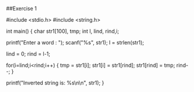 ##Exercise 1

#include <stdio.h>
#include <string.h>
 
int main()
{
   char str1[100], tmp;
   int l, lind, rind,i;

   printf("Enter a word : ");
   scanf("%s", str1);
   l = strlen(str1);

   lind = 0;
   rind = l-1;
    
for(i=lind;i<rind;i++)
       {
       tmp = str1[i];
       str1[i] = str1[rind];
       str1[rind] = tmp;
       rind--;
   }
 
   printf("Inverted string is: %s\n\n", str1);
}

